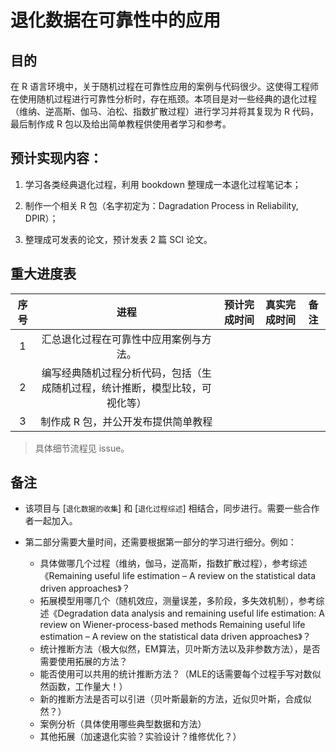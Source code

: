 # 退化数据在可靠性中的应用

## 目的

在 R 语言环境中，关于随机过程在可靠性应用的案例与代码很少。这使得工程师在使用随机过程进行可靠性分析时，存在瓶颈。本项目是对一些经典的退化过程（维纳、逆高斯、伽马、泊松、指数扩散过程）进行学习并将其复现为 R 代码，最后制作成 R 包以及给出简单教程供使用者学习和参考。


## 预计实现内容：

1. 学习各类经典退化过程，利用 bookdown 整理成一本退化过程笔记本；

2. 制作一个相关 R 包（名字初定为：Dagradation Process in Reliability, DPIR）；

3. 整理成可发表的论文，预计发表 2 篇 SCI 论文。

## 重大进度表

|序号|    进程     |    预计完成时间   |   真实完成时间    |    备注   |
|:----------:|:----------:|:----------:|:--------:|:--------:|
|1| 汇总退化过程在可靠性中应用案例与方法。||||
|2| 编写经典随机过程分析代码，包括（生成随机过程，统计推断，模型比较，可视化等）||||
|3| 制作成 R 包，并公开发布提供简单教程||||

> 具体细节流程见 issue。

## 备注

- 该项目与 [`退化数据的收集`] 和 [`退化过程综述`] 相结合，同步进行。需要一些合作者一起加入。

- 第二部分需要大量时间，还需要根据第一部分的学习进行细分。例如：

    -  具体做哪几个过程（维纳，伽马，逆高斯，指数扩散过程），参考综述《Remaining useful life estimation – A review on the statistical data driven approaches》？
    -  拓展模型用哪几个（随机效应，测量误差，多阶段，多失效机制），参考综述《Degradation data analysis and remaining useful life estimation: A review on Wiener-process-based methods
Remaining useful life estimation – A review on the statistical data driven approaches》？ 
    -  统计推断方法（极大似然，EM算法，贝叶斯方法以及非参数方法），是否需要使用拓展的方法？
    -  能否使用可以共用的统计推断方法？（MLE的话需要每个过程手写对数似然函数，工作量大！）
    -  新的推断方法是否可以引进（贝叶斯最新的方法，近似贝叶斯，合成似然？）
    -  案例分析（具体使用哪些典型数据和方法）
    -  其他拓展（加速退化实验？实验设计？维修优化？）







